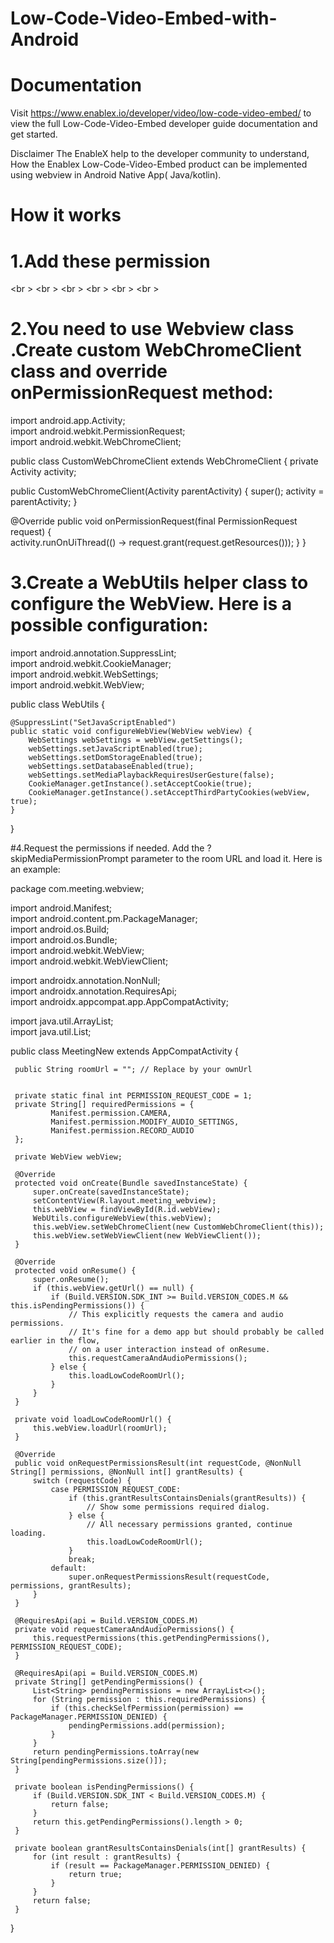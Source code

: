 # Low-Code-Video-Embed-with-Android

 # Documentation
Visit https://www.enablex.io/developer/video/low-code-video-embed/ to view the full Low-Code-Video-Embed developer guide documentation and get started.

Disclaimer
The EnableX help to the developer community to understand, How the Enablex Low-Code-Video-Embed product can be implemented using webview in Android Native App( Java/kotlin).

# How it works

# 1.Add  these  permission


<br \><uses-permission android:name="android.permission.CAMERA" /> <br \>
<uses-permission android:name="android.permission.INTERNET" /> <br \>
<uses-permission android:name="android.permission.MODIFY_AUDIO_SETTINGS" /> <br \>
<uses-permission android:name="android.permission.RECORD_AUDIO" /><br \>
<uses-permission android:name="android.permission.WAKE_LOCK" /><br \>




# 2.You need to use Webview class .Create custom WebChromeClient class and override onPermissionRequest method:

import android.app.Activity;<br />
import android.webkit.PermissionRequest;<br />
import android.webkit.WebChromeClient;<br />

public class CustomWebChromeClient extends WebChromeClient {
private Activity activity;

public CustomWebChromeClient(Activity parentActivity) {
super();
activity = parentActivity;
}

@Override
public void onPermissionRequest(final PermissionRequest request) {<br />
activity.runOnUiThread(() -> request.grant(request.getResources()));
}
}


# 3.Create a WebUtils helper class to configure the WebView. Here is a possible configuration:

import android.annotation.SuppressLint;<br />
import android.webkit.CookieManager;<br />
import android.webkit.WebSettings;<br />
import android.webkit.WebView;<br />

public class WebUtils {

    @SuppressLint("SetJavaScriptEnabled")
    public static void configureWebView(WebView webView) {
        WebSettings webSettings = webView.getSettings();
        webSettings.setJavaScriptEnabled(true);
        webSettings.setDomStorageEnabled(true);
        webSettings.setDatabaseEnabled(true);
        webSettings.setMediaPlaybackRequiresUserGesture(false);
        CookieManager.getInstance().setAcceptCookie(true);
        CookieManager.getInstance().setAcceptThirdPartyCookies(webView, true);
    }
}

#4.Request the permissions if needed.
  Add the ?skipMediaPermissionPrompt parameter to the room URL and load it.
  Here is an example:

  package com.meeting.webview;<br />
  
  import android.Manifest;<br />
  import android.content.pm.PackageManager;<br />
  import android.os.Build;<br />
  import android.os.Bundle;<br />
  import android.webkit.WebView;<br />
  import android.webkit.WebViewClient;<br />
  
  import androidx.annotation.NonNull;<br />
  import androidx.annotation.RequiresApi;<br />
  import androidx.appcompat.app.AppCompatActivity;<br />
  
  import java.util.ArrayList;<br />
  import java.util.List;<br />
  
  public class MeetingNew  extends AppCompatActivity {
  
     public String roomUrl = ""; // Replace by your ownUrl
  
  
     private static final int PERMISSION_REQUEST_CODE = 1;
     private String[] requiredPermissions = {
             Manifest.permission.CAMERA,
             Manifest.permission.MODIFY_AUDIO_SETTINGS,
             Manifest.permission.RECORD_AUDIO
     };
  
     private WebView webView;
  
     @Override
     protected void onCreate(Bundle savedInstanceState) {
         super.onCreate(savedInstanceState);
         setContentView(R.layout.meeting_webview);
         this.webView = findViewById(R.id.webView);
         WebUtils.configureWebView(this.webView);
         this.webView.setWebChromeClient(new CustomWebChromeClient(this));
         this.webView.setWebViewClient(new WebViewClient());
     }
  
     @Override
     protected void onResume() {
         super.onResume();
         if (this.webView.getUrl() == null) {
             if (Build.VERSION.SDK_INT >= Build.VERSION_CODES.M && this.isPendingPermissions()) {
                 // This explicitly requests the camera and audio permissions.
                 // It's fine for a demo app but should probably be called earlier in the flow,
                 // on a user interaction instead of onResume.
                 this.requestCameraAndAudioPermissions();
             } else {
                 this.loadLowCodeRoomUrl();
             }
         }
     }
  
     private void loadLowCodeRoomUrl() {
         this.webView.loadUrl(roomUrl);
     }
  
     @Override
     public void onRequestPermissionsResult(int requestCode, @NonNull String[] permissions, @NonNull int[] grantResults) {
         switch (requestCode) {
             case PERMISSION_REQUEST_CODE:
                 if (this.grantResultsContainsDenials(grantResults)) {
                     // Show some permissions required dialog.
                 } else {
                     // All necessary permissions granted, continue loading.
                     this.loadLowCodeRoomUrl();
                 }
                 break;
             default:
                 super.onRequestPermissionsResult(requestCode, permissions, grantResults);
         }
     }
  
     @RequiresApi(api = Build.VERSION_CODES.M)
     private void requestCameraAndAudioPermissions() {
         this.requestPermissions(this.getPendingPermissions(), PERMISSION_REQUEST_CODE);
     }
  
     @RequiresApi(api = Build.VERSION_CODES.M)
     private String[] getPendingPermissions() {
         List<String> pendingPermissions = new ArrayList<>();
         for (String permission : this.requiredPermissions) {
             if (this.checkSelfPermission(permission) == PackageManager.PERMISSION_DENIED) {
                 pendingPermissions.add(permission);
             }
         }
         return pendingPermissions.toArray(new String[pendingPermissions.size()]);
     }
  
     private boolean isPendingPermissions() {
         if (Build.VERSION.SDK_INT < Build.VERSION_CODES.M) {
             return false;
         }
         return this.getPendingPermissions().length > 0;
     }
  
     private boolean grantResultsContainsDenials(int[] grantResults) {
         for (int result : grantResults) {
             if (result == PackageManager.PERMISSION_DENIED) {
                 return true;
             }
         }
         return false;
     }
  }
  

